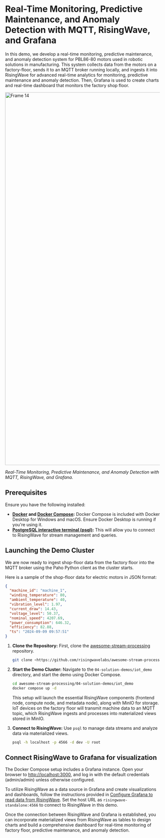 # Real-Time Monitoring, Predictive Maintenance, and Anomaly Detection with MQTT, RisingWave, and Grafana

In this demo, we develop a real-time monitoring, predictive maintenance, and anomaly detection system for PBL86-80 motors used in robotic solutions in manufacturing. This system collects data from the motors on a factory-floor, sends it to an MQTT broker running locally, and ingests it into RisingWave for advanced real-time analytics for monitoring, predictive maintenance and anomaly detection. Then, Grafana is used to create charts and real-time dashboard that monitors the factory shop floor.  

<img width="1213" alt="Frame 14" src="https://github.com/user-attachments/assets/dde9399b-8501-4530-8b69-5918b63a1952">

*Real-Time Monitoring, Predictive Maintenance, and Anomaly Detection with MQTT, RisingWave, and Grafana.*

## Prerequisites

Ensure you have the following installed:

- **[Docker](https://docs.docker.com/get-docker/) and [Docker Compose](https://docs.docker.com/compose/install/):** Docker Compose is included with Docker Desktop for Windows and macOS. Ensure Docker Desktop is running if you're using it.
- **[PostgreSQL interactive terminal (psql)](https://www.postgresql.org/download/):** This will allow you to connect to RisingWave for stream management and queries.

## Launching the Demo Cluster

We are now ready to ingest shop-floor data from the factory floor into the MQTT broker using the Paho Python client as the cluster starts.

Here is a sample of the shop-floor data for electric motors in JSON format:

```json
{
  "machine_id": "machine_1",
  "winding_temperature": 80,
  "ambient_temperature": 40,
  "vibration_level": 1.97,
  "current_draw": 14.43,
  "voltage_level": 50.37,
  "nominal_speed": 4207.69,
  "power_consumption": 646.32,
  "efficiency": 82.88,
  "ts": "2024-09-09 09:57:51"
}
```

1. **Clone the Repository:** First, clone the [awesome-stream-processing](https://github.com/risingwavelabs/awesome-stream-processing) repository.
    
    ```bash
    git clone <https://github.com/risingwavelabs/awesome-stream-processing.git>
    ```
    
2. **Start the Demo Cluster:** Navigate to the `04-solution-demos/iot_demo` directory, and start the demo using Docker Compose.
    
    ```bash
    cd awesome-stream-processing/04-solution-demos/iot_demo
    docker compose up -d
    ```
    
    This setup will launch the essential RisingWave components (frontend node, compute node, and metadata node), along with MinIO for storage. IoT devices on the factory floor will transmit machine data to an MQTT topic, which RisingWave ingests and processes into materialized views stored in MinIO.
    
3. **Connect to RisingWave:** Use `psql` to manage data streams and analyze data via materialized views.
    
    ```bash
    psql -h localhost -p 4566 -d dev -U root
    ```
    

## Connect RisingWave to Grafana for visualization

The Docker Compose setup includes a Grafana instance. Open your browser to [http://localhost:3000](http://localhost:3000/), and log in with the default credentials (admin/admin) unless otherwise configured.

To utilize RisingWave as a data source in Grafana and create visualizations and dashboards, follow the instructions provided in [Configure Grafana to read data from RisingWave](https://docs.risingwave.com/docs/current/grafana-integration/). Set the host URL as `risingwave-standalone:4566` to connect to RisingWave in this demo.

Once the connection between RisingWave and Grafana is established, you can incorporate materialized views from RisingWave as tables to design charts and build a comprehensive dashboard for real-time monitoring of factory floor, predictive maintenance, and anomaly detection.
